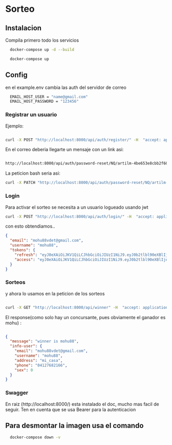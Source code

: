 # Sorteo




## Instalacion

Compila primero todo los servicios 

```bash
  docker-compose up -d --build
```


```bash
  docker-compose up
```

## Config
en el example.env cambia las auth del servidor de correo

```bash
  EMAIL_HOST_USER = "name@gmail.com"
  EMAIL_HOST_PASSWORD = "123456"
```



### Registrar un usuario
Ejemplo:

```bash

curl -X POST "http://localhost:8000/api/auth/register/" -H  "accept: application/json" -H  "Content-Type: application/json" -H  "X-CSRFToken: MUbXf9Zg4IjHO4qcc1Pp7021pSsGdb2zqTTv98O0Ll13G2eBMxMHfZZhlEvruPe9" -d "{  \"email\": \"mohu88vdet@gmail.com\",  \"username\": \"mohu88\",  \"address\": \"mi_casa\",  \"phone\": \"04127682166\",  \"sex\": 0}"

```

En el correo deberia llegarte un mensaje con un link asi:

```bash

http://localhost:8000/api/auth/password-reset/NQ/artilm-4be653e8cbb2f600c9157e6944e53ebc/

```
La peticion bash seria asi:

```bash
curl -X PATCH "http://localhost:8000/api/auth/password-reset/NQ/artilm-4be653e8cbb2f600c9157e6944e53ebc/" -H  "accept: application/json" -H  "Content-Type: application/json" -H  "X-CSRFToken: MUbXf9Zg4IjHO4qcc1Pp7021pSsGdb2zqTTv98O0Ll13G2eBMxMHfZZhlEvruPe9" -d "{  \"password\": \"sombra\"}"

```

### Login

Para activar el sorteo se necesita a un usuario logueado usando jwt

```bash
curl -X POST "http://localhost:8000/api/auth/login/" -H  "accept: application/json" -H  "Content-Type: application/json" -H  "X-CSRFToken: MUbXf9Zg4IjHO4qcc1Pp7021pSsGdb2zqTTv98O0Ll13G2eBMxMHfZZhlEvruPe9" -d "{  \"email\": \"mohu88vdet@gmail.com\",  \"password\": \"sombra\"}"

```

con esto obtendiamos..

``` json
{
  "email": "mohu88vdet@gmail.com",
  "username": "mohu88",
  "tokens": {
    "refresh": "eyJ0eXAiOiJKV1QiLCJhbGciOiJIUzI1NiJ9.eyJ0b2tlbl90eXBlIjoicmVmcmVzaCIsImV4cCI6MTYyOTc4MjU0OSwianRpIjoiOTA4ZTRkMjQwMWRlNDM1ZDk3NzU3NzAxZDIxNGJlZjUiLCJ1c2VyX2lkIjo1fQ.UwSTJC1Y_Rtvp_s6HwgpqMIZHE2F2s06xAv4xG5galY",
    "access": "eyJ0eXAiOiJKV1QiLCJhbGciOiJIUzI1NiJ9.eyJ0b2tlbl90eXBlIjoiYWNjZXNzIiwiZXhwIjoxNjI5Njk3OTQ5LCJqdGkiOiI5NTZkNGUyNmVjZjI0ZGQ5ODdjODg0ZjY3ZmY2MTk4MCIsInVzZXJfaWQiOjV9.0eA-QNnY7zMKEyPtrsXeLtCwRHaFqVeP_ukgc8UKUck"
  }
}

```

### Sorteos

y ahora lo usamos en la peticion de los sorteos


```bash

curl -X GET "http://localhost:8000/api/winner" -H  "accept: application/json" -H  "Authorization: Bearer eyJ0eXAiOiJKV1QiLCJhbGciOiJIUzI1NiJ9.eyJ0b2tlbl90eXBlIjoiYWNjZXNzIiwiZXhwIjoxNjI5Njk3OTQ5LCJqdGkiOiI5NTZkNGUyNmVjZjI0ZGQ5ODdjODg0ZjY3ZmY2MTk4MCIsInVzZXJfaWQiOjV9.0eA-QNnY7zMKEyPtrsXeLtCwRHaFqVeP_ukgc8UKUck" -H  "X-CSRFToken: MUbXf9Zg4IjHO4qcc1Pp7021pSsGdb2zqTTv98O0Ll13G2eBMxMHfZZhlEvruPe9"

```
El response(como solo hay un concursante, pues obviamente el ganador es mohu) :

```json 

{
  "message": "winner is mohu88",
  "info-user": {
    "email": "mohu88vdet@gmail.com",
    "username": "mohu88",
    "address": "mi_casa",
    "phone": "04127682166",
    "sex": 0
  }
}

```


### Swagger

En raiz (http://localhost:8000/) esta instalado el doc, mucho mas facil de seguir. Ten en cuenta que se usa Bearer para
la autenticacion


## Para desmontar la imagen usa el comando

```bash
  docker-compose down -v
```

